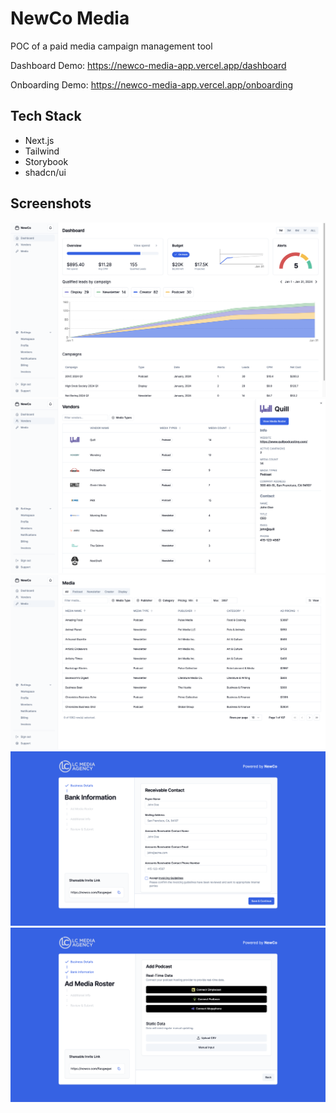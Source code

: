 # NewCo Media

POC of a paid media campaign management tool

Dashboard Demo: https://newco-media-app.vercel.app/dashboard

Onboarding Demo: https://newco-media-app.vercel.app/onboarding

## Tech Stack

-   Next.js
-   Tailwind
-   Storybook
-   shadcn/ui

## Screenshots

![Dashboard](screenshots/Dashboard.png "Dashboard")
![Vendors](screenshots/Vendors.png "Vendors")
![Media](screenshots/Media.png "Media")
![Onboarding](screenshots/Onboarding_Bank.png "Onboarding")
![Onboarding](screenshots/Onboarding_Podcast.png "Onboarding")
